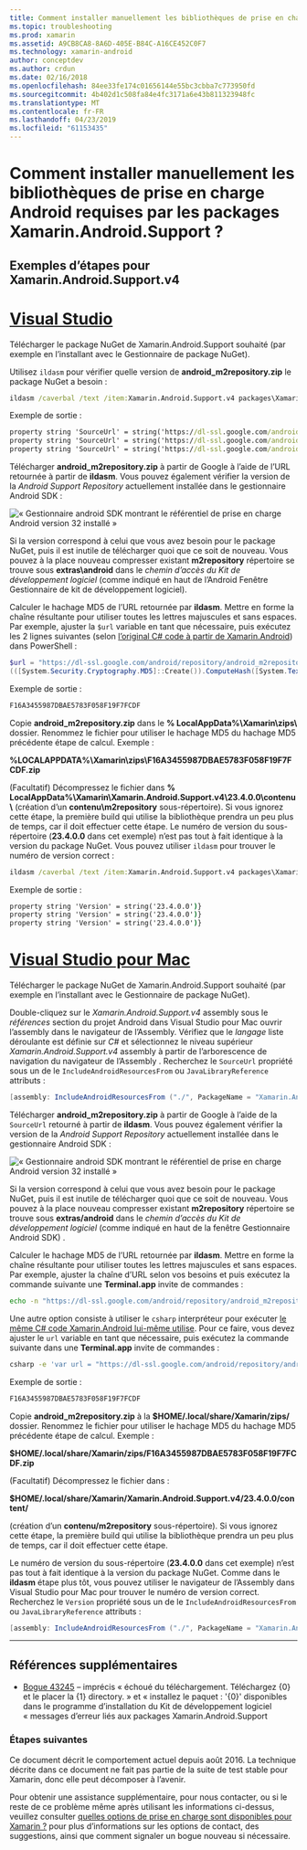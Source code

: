 ```yaml
---
title: Comment installer manuellement les bibliothèques de prise en charge Android requises par les packages Xamarin.Android.Support ?
ms.topic: troubleshooting
ms.prod: xamarin
ms.assetid: A9CB8CA8-8A6D-405E-B84C-A16CE452C0F7
ms.technology: xamarin-android
author: conceptdev
ms.author: crdun
ms.date: 02/16/2018
ms.openlocfilehash: 84ee33fe174c01656144e55bc3cbba7c773950fd
ms.sourcegitcommit: 4b402d1c508fa84e4fc3171a6e43b811323948fc
ms.translationtype: MT
ms.contentlocale: fr-FR
ms.lasthandoff: 04/23/2019
ms.locfileid: "61153435"
---
```

# <a name="how-can-i-manually-install-the-android-support-libraries-required-by-the-xamarinandroidsupport-packages"></a>Comment installer manuellement les bibliothèques de prise en charge Android requises par les packages Xamarin.Android.Support ?

## <a name="example-steps-for-xamarinandroidsupportv4"></a>Exemples d’étapes pour Xamarin.Android.Support.v4 

# <a name="visual-studiotabwindows"></a>[Visual Studio](#tab/windows)

Télécharger le package NuGet de Xamarin.Android.Support souhaité (par exemple en l’installant avec le Gestionnaire de package NuGet).

Utilisez `ildasm` pour vérifier quelle version de **android_m2repository.zip** le package NuGet a besoin :

```cmd
ildasm /caverbal /text /item:Xamarin.Android.Support.v4 packages\Xamarin.Android.Support.v4.23.4.0.1\lib\MonoAndroid403\Xamarin.Android.Support.v4.dll | findstr SourceUrl
```
Exemple de sortie :

```cmd
property string 'SourceUrl' = string('https://dl-ssl.google.com/android/repository/android_m2repository_r32.zip')
property string 'SourceUrl' = string('https://dl-ssl.google.com/android/repository/android_m2repository_r32.zip')
property string 'SourceUrl' = string('https://dl-ssl.google.com/android/repository/android_m2repository_r32.zip')
```

Télécharger **android\_m2repository.zip** à partir de Google à l’aide de l’URL retournée à partir de **ildasm**. Vous pouvez également vérifier la version de la _Android Support Repository_ actuellement installée dans le gestionnaire Android SDK :

![« Gestionnaire android SDK montrant le référentiel de prise en charge Android version 32 installé »](install-android-support-library-images/sdk-extras.png)

Si la version correspond à celui que vous avez besoin pour le package NuGet, puis il est inutile de télécharger quoi que ce soit de nouveau. Vous pouvez à la place nouveau compresser existant **m2repository** répertoire se trouve sous **extras\\android** dans le _chemin d’accès du Kit de développement logiciel_ (comme indiqué en haut de l’Android Fenêtre Gestionnaire de kit de développement logiciel).

Calculer le hachage MD5 de l’URL retournée par **ildasm**. Mettre en forme la chaîne résultante pour utiliser toutes les lettres majuscules et sans espaces. Par exemple, ajuster la `$url` variable en tant que nécessaire, puis exécutez les 2 lignes suivantes (selon [l’original C# code à partir de Xamarin.Android](https://github.com/xamarin/xamarin-android/blob/8e8a4dd90f26eb39172876cc52181b6639e20524/src/Xamarin.Android.Build.Tasks/Tasks/GetAdditionalResourcesFromAssemblies.cs#L208)) dans PowerShell :

```powershell
$url = "https://dl-ssl.google.com/android/repository/android_m2repository_r32.zip"
(([System.Security.Cryptography.MD5]::Create()).ComputeHash([System.Text.Encoding]::UTF8.GetBytes($url)) | %{ $_.ToString("X02") }) -join ""
```
Exemple de sortie :

```powershell
F16A3455987DBAE5783F058F19F7FCDF
```

Copie **android\_m2repository.zip** dans le **% LocalAppData%\\Xamarin\\zips\\**  dossier. Renommez le fichier pour utiliser le hachage MD5 du hachage MD5 précédente étape de calcul. Exemple :

**%LOCALAPPDATA%\\Xamarin\\zips\\F16A3455987DBAE5783F058F19F7FCDF.zip**

(Facultatif) Décompressez le fichier dans **% LocalAppData%\\Xamarin\\Xamarin.Android.Support.v4\\23.4.0.0\\contenu\\**  (création d’un **contenu\\m2repository** sous-répertoire). Si vous ignorez cette étape, la première build qui utilise la bibliothèque prendra un peu plus de temps, car il doit effectuer cette étape.
Le numéro de version du sous-répertoire (**23.4.0.0** dans cet exemple) n’est pas tout à fait identique à la version du package NuGet. Vous pouvez utiliser `ildasm` pour trouver le numéro de version correct :

```cmd
ildasm /caverbal /text /item:Xamarin.Android.Support.v4 packages\Xamarin.Android.Support.v4.23.4.0.1\lib\MonoAndroid403\Xamarin.Android.Support.v4.dll | findstr /C:"string 'Version'"
```
Exemple de sortie :

```cmd
property string 'Version' = string('23.4.0.0')}
property string 'Version' = string('23.4.0.0')}
property string 'Version' = string('23.4.0.0')}
```

# <a name="visual-studio-for-mactabmacos"></a>[Visual Studio pour Mac](#tab/macos)

Télécharger le package NuGet de Xamarin.Android.Support souhaité (par exemple en l’installant avec le Gestionnaire de package NuGet).

Double-cliquez sur le _Xamarin.Android.Support.v4_ assembly sous le _références_ section du projet Android dans Visual Studio pour Mac ouvrir l’assembly dans le navigateur de l’Assembly. Vérifiez que le _langage_ liste déroulante est définie sur _C#_ et sélectionnez le niveau supérieur _Xamarin.Android.Support.v4_ assembly à partir de l’arborescence de navigation du navigateur de l’Assembly . Recherchez le `SourceUrl` propriété sous un de le `IncludeAndroidResourcesFrom` ou `JavaLibraryReference` attributs :

```csharp
[assembly: IncludeAndroidResourcesFrom ("./", PackageName = "Xamarin.Android.Support.v4", SourceUrl = "https://dl-ssl.google.com/android/repository/android_m2repository_r32.zip", EmbeddedArchive = "m2repository/com/android/support/support-v4/23.4.0/support-v4-23.4.0.aar", Version = "23.4.0.0")]
```

Télécharger **android\_m2repository.zip** à partir de Google à l’aide de la `SourceUrl` retourné à partir de **ildasm**. Vous pouvez également vérifier la version de la _Android Support Repository_ actuellement installée dans le gestionnaire Android SDK :

![« Gestionnaire android SDK montrant le référentiel de prise en charge Android version 32 installé »](install-android-support-library-images/sdk-extras.png)

Si la version correspond à celui que vous avez besoin pour le package NuGet, puis il est inutile de télécharger quoi que ce soit de nouveau. Vous pouvez à la place nouveau compresser existant **m2repository** répertoire se trouve sous **extras/android** dans le _chemin d’accès du Kit de développement logiciel_ (comme indiqué en haut de la fenêtre Gestionnaire Android SDK) .

Calculer le hachage MD5 de l’URL retournée par **ildasm**. Mettre en forme la chaîne résultante pour utiliser toutes les lettres majuscules et sans espaces. Par exemple, ajuster la chaîne d’URL selon vos besoins et puis exécutez la commande suivante une **Terminal.app** invite de commandes :

```bash
echo -n "https://dl-ssl.google.com/android/repository/android_m2repository_r32.zip" | md5 | tr '[:lower:]' '[:upper:]'
```

Une autre option consiste à utiliser le `csharp` interpréteur pour exécuter [le même C# code Xamarin.Android lui-même utilise](https://github.com/xamarin/xamarin-android/blob/8e8a4dd90f26eb39172876cc52181b6639e20524/src/Xamarin.Android.Build.Tasks/Tasks/GetAdditionalResourcesFromAssemblies.cs#L208).
Pour ce faire, vous devez ajuster le `url` variable en tant que nécessaire, puis exécutez la commande suivante dans une **Terminal.app** invite de commandes :

```bash
csharp -e 'var url = "https://dl-ssl.google.com/android/repository/android_m2repository_r32.zip"; string.Concat((System.Security.Cryptography.MD5.Create().ComputeHash(System.Text.Encoding.UTF8.GetBytes(url))).Select(b => b.ToString("X02")))'
```
Exemple de sortie :

```bash
F16A3455987DBAE5783F058F19F7FCDF
```

Copie **android\_m2repository.zip** à la **$HOME/.local/share/Xamarin/zips/** dossier. Renommez le fichier pour utiliser le hachage MD5 du hachage MD5 précédente étape de calcul. Exemple :

**$HOME/.local/share/Xamarin/zips/F16A3455987DBAE5783F058F19F7FCDF.zip**

(Facultatif) Décompressez le fichier dans : 

**$HOME/.local/share/Xamarin/Xamarin.Android.Support.v4/23.4.0.0/content/**

(création d’un **contenu/m2repository** sous-répertoire). Si vous ignorez cette étape, la première build qui utilise la bibliothèque prendra un peu plus de temps, car il doit effectuer cette étape.

Le numéro de version du sous-répertoire (**23.4.0.0** dans cet exemple) n’est pas tout à fait identique à la version du package NuGet. Comme dans le **ildasm** étape plus tôt, vous pouvez utiliser le navigateur de l’Assembly dans Visual Studio pour Mac pour trouver le numéro de version correct. Recherchez le `Version` propriété sous un de le `IncludeAndroidResourcesFrom` ou `JavaLibraryReference` attributs :

```csharp
[assembly: IncludeAndroidResourcesFrom ("./", PackageName = "Xamarin.Android.Support.v4", SourceUrl = "https://dl-ssl.google.com/android/repository/android_m2repository_r32.zip", EmbeddedArchive = "m2repository/com/android/support/support-v4/23.4.0/support-v4-23.4.0.aar", Version = "23.4.0.0")]
```

-----


## <a name="additional-references"></a>Références supplémentaires

- [Bogue 43245](https://bugzilla.xamarin.com/show_bug.cgi?id=43245) – imprécis « échoué du téléchargement. Téléchargez {0} et le placer la {1} directory. » et « installez le paquet : '{0}' disponibles dans le programme d’installation du Kit de développement logiciel « messages d’erreur liés aux packages Xamarin.Android.Support

### <a name="next-steps"></a>Étapes suivantes

Ce document décrit le comportement actuel depuis août 2016. La technique décrite dans ce document ne fait pas partie de la suite de test stable pour Xamarin, donc elle peut décomposer à l’avenir.

Pour obtenir une assistance supplémentaire, pour nous contacter, ou si le reste de ce problème même après utilisant les informations ci-dessus, veuillez consulter [quelles options de prise en charge sont disponibles pour Xamarin ?](~/cross-platform/troubleshooting/support-options.md) pour plus d’informations sur les options de contact, des suggestions, ainsi que comment signaler un bogue nouveau si nécessaire.

